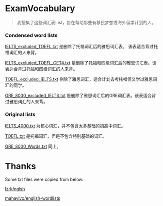 # ExamVocabulary

> 我搜集了这些词汇表List，旨在帮助那些有移民梦想或海外留学计划的人。


### Condensed word lists

[IELTS_excluded_TOEFL.txt](IELTS_excluded_TOEFL_CET4.txt) 是删除了托福词汇后的雅思词汇表。 该表适合背过托福词汇的人来背。

[IELTS_excluded_TOEFL_CET4.txt](IELTS_excluded_TOEFL_CET4.txt) 是删除了托福和四级词汇后的雅思词汇表。该表适合背过托福和四级词汇的人来背。

[TOEFL_excluded_IELTS.txt](TOEFL_excluded_IELTS.txt) 删除了雅思词汇，适合计划去考托福但又学过雅思词汇的同学。

[GRE_8000_excluded_IELTS.txt](GRE_8000_excluded_IELTS.txt) 是删除了雅思词汇后的GRE词汇表。该表适合背过雅思词汇的人来背。

### Original lists

[IELTS_4000.txt](IELTS_4000.txt) 为核心词汇，并不包含太多基础的初高中词汇。

[TOEFL.txt](TOEFL.txt) 是托福词汇，但是不包含特别基础的词汇。

[GRE_8000_Words.txt](GRE_8000_Words.txt) 同上。

# Thanks

Some txt files were copied from below:

[lzrk/nglsh](https://github.com/lzrk/nglsh/blob/master/IELTS-4000.txt)

[mahavivo/english-wordlists](https://github.com/mahavivo/english-wordlists/blob/master/TOEFL.txt)
